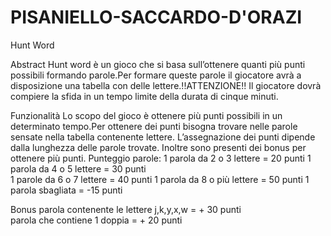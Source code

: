 # PISANIELLO-SACCARDO-D'ORAZI

Hunt Word

Abstract
  Hunt word è un gioco che si basa sull’ottenere quanti più punti possibili formando parole.Per formare queste parole il giocatore avrà a disposizione una tabella con delle lettere.!!ATTENZIONE!! Il giocatore dovrà compiere la sfida in un tempo limite della durata di cinque minuti.

Funzionalità
  Lo scopo del gioco è ottenere più punti possibili in un determinato tempo.Per ottenere dei punti bisogna trovare nelle parole sensate nella tabella contenente lettere. L’assegnazione dei punti dipende dalla lunghezza delle parole trovate. Inoltre sono presenti dei bonus per ottenere più punti.
Punteggio parole:
1 parola da 2 o 3 lettere = 20 punti 
1 parola da 4 o 5 lettere = 30 punti   
1 parole da 6 o 7 lettere = 40 punti 
1 parola da 8 o più lettere = 50 punti 
1 parola sbagliata = -15 punti  

Bonus 
parola contenente le lettere j,k,y,x,w = + 30 punti  
parola che contiene 1 doppia = + 20 punti 
